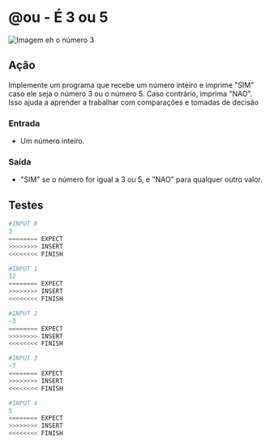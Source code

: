 # @ou - É 3 ou 5

![Imagem eh o número 3](https://raw.githubusercontent.com/qxcodefup/arcade/master/base/ou/cover.jpg)

## Ação

Implemente um programa que recebe um número inteiro e imprime "SIM" caso ele seja o número 3 ou o número 5. Caso contrário, imprima "NAO". Isso ajuda a aprender a trabalhar com comparações e tomadas de decisão

### Entrada

- Um número inteiro.

### Saída

- "SIM" se o número for igual a 3 ou 5, e "NAO" para qualquer outro valor.

## Testes

```py
#INPUT 0
3
======== EXPECT
>>>>>>>> INSERT
<<<<<<<< FINISH
```

```py
#INPUT 1
12
======== EXPECT
>>>>>>>> INSERT
<<<<<<<< FINISH
```

```py
#INPUT 2
-3
======== EXPECT
>>>>>>>> INSERT
<<<<<<<< FINISH
```

```py
#INPUT 3
-7
======== EXPECT
>>>>>>>> INSERT
<<<<<<<< FINISH
```

```py
#INPUT 4
5
======== EXPECT
>>>>>>>> INSERT
<<<<<<<< FINISH
```

